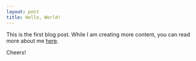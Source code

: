```yaml
---
layout: post
title: Hello, World!
---
```


This is the first blog post. While I am creating more content, you can read more about me [here](https://ddceruti.github.io/about/). 

Cheers!
